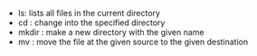 - ls: lists all files in the current directory
- cd <path to directory>: change into the specified directory
- mkdir <directory name>: make a new directory with the given name
- mv <source path> <destination path>: move the file at the given source to the given destination
